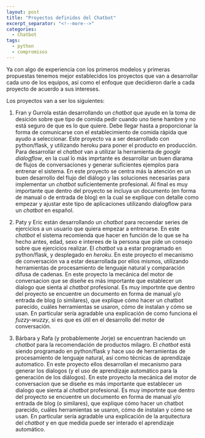 ```yaml
---
layout: post
title: "Proyectos definidos del Chatbot"
excerpt_separator: "<!--more-->"
categories:
  - Chatbot
tags:
  - python
  - compromisos
---
```


Ya con algo de experiencia con los primeros modelos y primeras propuestas
tenemos mejor establecidos los proyectos que van a desarrollar cada uno de los equipos, así como 
el enfoque que decidieron darle a cada proyecto de acuerdo a sus intereses.

<!--more-->

Los proyectos van a ser los siguientes:

1. Fran y Gurrola están desarrollando un *chatbot* que ayude en la toma de desición sobre que
   tipo de comida pedir cuando uno tiene hambre y no está seguro de que es lo que quiere.
   Debe llegar hasta a proporcionar la forma de comunicarse con el establecimiento de
   comida rápida que ayudo a seleccionar. Este proyecto va a ser desarrollado con python/flask,
   y utilizando heroku para poner el producto en producción. Para desarrollar el *chatbot*
   van a utilizar la herramienta de *google* *dialogflow*, en la cual lo más imprtante
   es desarrollar un buen diarama de flujos de conversaciones y generar suficientes ejemplos
   para entrenar el sistema. En este proyecto se centra más la atención en un buen desarrollo 
   del flujo del diálogo y las soluciones necesarias para implementar un *chatbot* suficientemente
   profesional. Al final es muy importante que dentro del proyecto se incluya un documento (en forma de manual o de entrada
   de blog) en la cual se explique con detalle como empezar y ajustar este tipo de aplicaciones 
   utilizando dialogflow para un *chatbot* en español.
   
2. Paty y Eric están desarrollando un *chatbot* para recoendar series de ejercicios a un usuario que quiera empezar a entrenarse.
   En este *chatbot* el sistema recomienda que hacer en función de lo que se ha hecho antes, edad, sexo e interees de 
   la persona que pide un consejo sobre que ejercicios realizar. El *chatbot* va a estar programado en python/flask,
   y desplegado en *heroku*. En este proyecto el mecanismo de conversación va a estar desarrollada por ellos mismos,
   utilizando herramientas de procesamiento de lenguaje natural y comparación difusa de cadenas. En este proyecto la 
   mecánica del motor de conversacion que se diseñe es más importante que establecer un dialogo que sienta al *chatbot* profesional.
   Es muy importnte que dentro del proyecto se encuentre un documento en forma de manual y/o entrada de blog (o similares), que 
   explique cómo hacer un chatbot parecido, cuáles herramientas se usaron, cómo de instalan y cómo se usan. En particular sería agradable una explicación 
   de como funciona el *fuzzy-wuzzy*, si es que es útil en el desarrollo del motor de conversación.
   
3. Bárbara y Rafa (y probablemente Jorje) se encuentran haciendo un *chatbot* para la recomendación de productos milagro. 
   El *chatbot* está siendo programado en python/flask y hace uso de herramientas de procesamiento de lenguaje natural, 
   así como técnicas de aprendizaje automatico. En este proyecto ellos desarrollan el mecanismo para generar los dialogos
   (y el uso de aprendizaje automático para la generación de los diálogos). En este proyecto la 
   mecánica del motor de conversacion que se diseñe es más importante que establecer un dialogo que sienta al *chatbot* profesional.
   Es muy importnte que dentro del proyecto se encuentre un documento en forma de manual y/o entrada de blog (o similares), que 
   explique cómo hacer un chatbot parecido, cuáles herramientas se usaron, cómo de instalan y cómo se usan. En particular sería agradable una explicación 
   de la arquitectura del *chatbot* y en que medida puede ser interado el aprendizaje automático.
   
